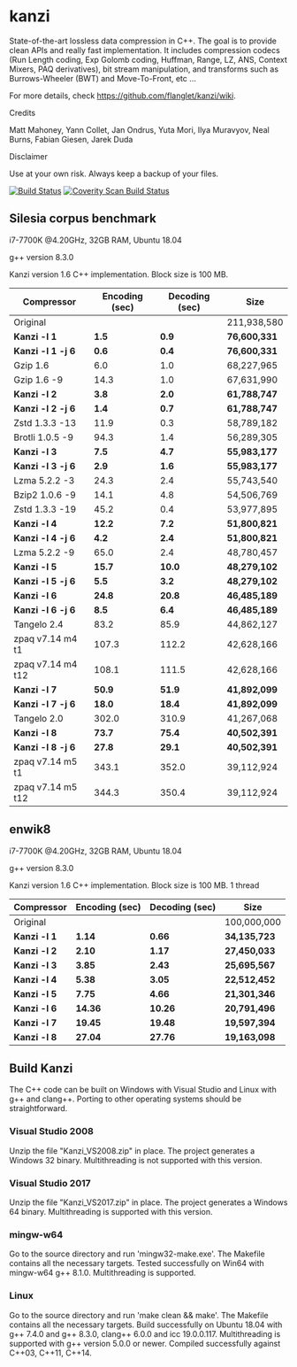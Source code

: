 kanzi
=====


State-of-the-art lossless data compression in C++.
The goal is to provide clean APIs and really fast implementation.
It includes compression codecs (Run Length coding, Exp Golomb coding, Huffman, Range, LZ, ANS, Context Mixers, PAQ derivatives), bit stream manipulation, and transforms such as Burrows-Wheeler (BWT) and Move-To-Front, etc ...



For more details, check https://github.com/flanglet/kanzi/wiki.

Credits

Matt Mahoney,
Yann Collet,
Jan Ondrus,
Yuta Mori,
Ilya Muravyov,
Neal Burns,
Fabian Giesen,
Jarek Duda

Disclaimer

Use at your own risk. Always keep a backup of your files.

[![Build Status](https://travis-ci.org/flanglet/kanzi-cpp.svg?branch=master)](https://travis-ci.org/flanglet/kanzi-cpp)
<a href="https://scan.coverity.com/projects/flanglet-kanzi-cpp">
  <img alt="Coverity Scan Build Status"
       src="https://img.shields.io/coverity/scan/16859.svg"/>
</a>

Silesia corpus benchmark
-------------------------

i7-7700K @4.20GHz, 32GB RAM, Ubuntu 18.04

g++ version 8.3.0

Kanzi version 1.6 C++ implementation. Block size is 100 MB. 


|        Compressor           | Encoding (sec)  | Decoding (sec)  |    Size          |
|-----------------------------|-----------------|-----------------|------------------|
|Original     	              |                 |                 |   211,938,580    |	
|**Kanzi -l 1**               |  	   **1.5** 	  |     **0.9**     |  **76,600,331**  |
|**Kanzi -l 1 -j 6**          |  	   **0.6** 	  |     **0.4**     |  **76,600,331**  |
|Gzip 1.6	                    |        6.0      |       1.0       |    68,227,965    |        
|Gzip 1.6	-9                  |       14.3      |       1.0       |    67,631,990    |        
|**Kanzi -l 2**               |	     **3.8**	  |     **2.0**     |  **61,788,747**  |
|**Kanzi -l 2 -j 6**          |	     **1.4**	  |     **0.7**     |  **61,788,747**  |
|Zstd 1.3.3 -13               |	      11.9      |       0.3       |    58,789,182    |
|Brotli 1.0.5 -9              |       94.3      |       1.4       |    56,289,305    |
|**Kanzi -l 3**               |	     **7.5**	  |     **4.7**     |  **55,983,177**  |
|**Kanzi -l 3 -j 6**          |	     **2.9**	  |     **1.6**     |  **55,983,177**  |
|Lzma 5.2.2 -3	              |       24.3	    |       2.4       |    55,743,540    |
|Bzip2 1.0.6 -9	              |       14.1      |       4.8       |    54,506,769	   |
|Zstd 1.3.3 -19	              |       45.2      |       0.4       |    53,977,895    |
|**Kanzi -l 4**               |	    **12.2**	  |     **7.2**     |  **51,800,821**  |
|**Kanzi -l 4 -j 6**          |      **4.2**    |     **2.4**     |  **51,800,821**  |
|Lzma 5.2.2 -9                |       65.0	    |       2.4       |    48,780,457    |
|**Kanzi -l 5**	              |     **15.7**    |    **10.0**     |  **48,279,102**  |
|**Kanzi -l 5 -j 6**          |      **5.5**    |     **3.2**     |  **48,279,102**  |
|**Kanzi -l 6**               |     **24.8**	  |    **20.8**     |  **46,485,189**  |
|**Kanzi -l 6 -j 6**          |      **8.5**	  |     **6.4**     |  **46,485,189**  |
|Tangelo 2.4	                |       83.2      |      85.9       |    44,862,127    |
|zpaq v7.14 m4 t1             |      107.3	    |     112.2       |    42,628,166    |
|zpaq v7.14 m4 t12            |      108.1	    |     111.5       |    42,628,166    |
|**Kanzi -l 7**               |     **50.9**	  |    **51.9**     |  **41,892,099**  |
|**Kanzi -l 7 -j 6**          |     **18.0**	  |    **18.4**     |  **41,892,099**  |
|Tangelo 2.0	                |      302.0    	|     310.9       |    41,267,068    |
|**Kanzi -l 8**               |     **73.7**	  |    **75.4**     |  **40,502,391**  |
|**Kanzi -l 8 -j 6**          |     **27.8**	  |    **29.1**     |  **40,502,391**  |
|zpaq v7.14 m5 t1             |	     343.1	    |     352.0       |    39,112,924    |
|zpaq v7.14 m5 t12            |	     344.3	    |     350.4       |    39,112,924    |


enwik8
-------

i7-7700K @4.20GHz, 32GB RAM, Ubuntu 18.04

g++ version 8.3.0

Kanzi version 1.6 C++ implementation. Block size is 100 MB. 1 thread


|        Compressor           | Encoding (sec)  | Decoding (sec)  |    Size          |
|-----------------------------|-----------------|-----------------|------------------|
|Original     	              |                 |                 |   100,000,000    |	
|**Kanzi -l 1**               |  	  **1.14** 	  |    **0.66**     |  **34,135,723**  |
|**Kanzi -l 2**               |     **2.10**    |    **1.17**     |  **27,450,033**  |        
|**Kanzi -l 3**               |	    **3.85**    |    **2.43**     |  **25,695,567**  |
|**Kanzi -l 4**               |	    **5.38**	  |    **3.05**     |  **22,512,452**  |
|**Kanzi -l 5**               |	    **7.75**	  |    **4.66**     |  **21,301,346**  |
|**Kanzi -l 6**               |	   **14.36**	  |   **10.26**     |  **20,791,496**  |
|**Kanzi -l 7**               |	   **19.45**	  |   **19.48**     |  **19,597,394**  |
|**Kanzi -l 8**               |	   **27.04**	  |   **27.76**     |  **19,163,098**  |


Build Kanzi
-----------

The C++ code can be built on Windows with Visual Studio and Linux with g++ and clang++.
Porting to other operating systems should be straightforward.

### Visual Studio 2008
Unzip the file "Kanzi_VS2008.zip" in place.
The project generates a Windows 32 binary. Multithreading is not supported with this version.

### Visual Studio 2017
Unzip the file "Kanzi_VS2017.zip" in place.
The project generates a Windows 64 binary. Multithreading is supported with this version.

### mingw-w64
Go to the source directory and run 'mingw32-make.exe'. The Makefile contains all the necessary
targets. Tested successfully on Win64 with mingw-w64 g++ 8.1.0. Multithreading is supported.

### Linux
Go to the source directory and run 'make clean && make'. The Makefile contains all the necessary
targets. Build successfully on Ubuntu 18.04 with g++ 7.4.0 and g++ 8.3.0, clang++ 6.0.0
and icc 19.0.0.117. Multithreading is supported with g++ version 5.0.0 or newer.
Compiled successfully against C++03, C++11, C++14.

